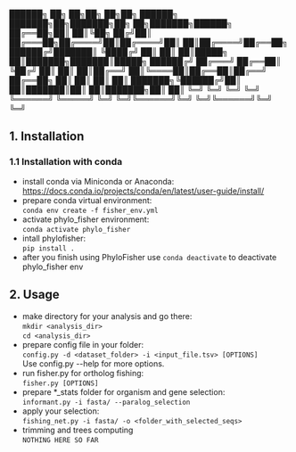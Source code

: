 ██████╗ ██╗  ██╗██╗   ██╗██╗      ██████╗ ███████╗██╗███████╗██╗  ██╗███████╗██████╗ 
██╔══██╗██║  ██║╚██╗ ██╔╝██║     ██╔═══██╗██╔════╝██║██╔════╝██║  ██║██╔════╝██╔══██╗
██████╔╝███████║ ╚████╔╝ ██║     ██║   ██║█████╗  ██║███████╗███████║█████╗  ██████╔╝
██╔═══╝ ██╔══██║  ╚██╔╝  ██║     ██║   ██║██╔══╝  ██║╚════██║██╔══██║██╔══╝  ██╔══██╗
██║     ██║  ██║   ██║   ███████╗╚██████╔╝██║     ██║███████║██║  ██║███████╗██║  ██║
╚═╝     ╚═╝  ╚═╝   ╚═╝   ╚══════╝ ╚═════╝ ╚═╝     ╚═╝╚══════╝╚═╝  ╚═╝╚══════╝╚═╝  ╚═╝
        
## 1. Installation
### 1.1 Installation with conda

- install conda via Miniconda or Anaconda:<br/>
https://docs.conda.io/projects/conda/en/latest/user-guide/install/
- prepare conda virtual environment:<br/>
 `conda env create -f fisher_env.yml`
- activate phylo_fisher environment:<br/>
`conda activate phylo_fisher`
- intall phylofisher:<br/>
`pip install .`
- after you finish using PhyloFisher use `conda deactivate` to deactivate phylo_fisher env

## 2. Usage

- make directory for your analysis and go there:<br/>
`mkdir <analysis_dir>`<br/>
`cd <analysis_dir>`<br/>
- prepare config file in your folder:<br/>
`config.py -d <dataset_folder> -i <input_file.tsv> [OPTIONS]`<br/>
Use config.py --help for more options.<br/>
- run fisher.py for ortholog fishing:<br/>
`fisher.py [OPTIONS]`<br/>
- prepare *_stats folder for organism and gene selection:<br/>
`informant.py -i fasta/ --paralog_selection`<br/>
- apply your selection:<br/>
`fishing_net.py -i fasta/ -o <folder_with_selected_seqs>`<br/>
- trimming and trees computing<br/>
`NOTHING HERE SO FAR`
